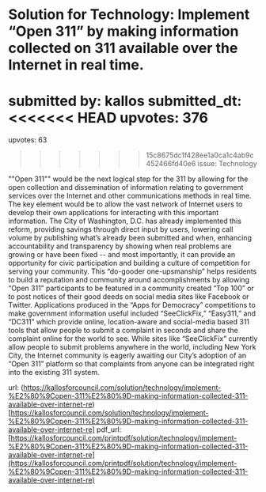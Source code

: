 # Solution for Technology: Implement “Open 311” by making information collected on 311 available over the Internet in real time. #

submitted by: kallos
submitted_dt: 
<<<<<<< HEAD
upvotes: 376
=======
upvotes: 63
>>>>>>> 15c8675dc1f428ee1a0ca1c4ab9c452466fd40e6
issue: Technology

""Open 311"" would be the next logical step for the 311 by allowing for the open collection and dissemination of information relating to government services over the Internet and other communications methods in real time. The key element would be to allow the vast network of Internet users to develop their own applications for interacting with this important information. The City of Washington, D.C. has already implemented this reform, providing savings through direct input by users, lowering call volume by publishing what’s already been submitted and when, enhancing accountability and transparency by showing when real problems are growing or have been fixed -- and most importantly, it can provide an opportunity for civic participation and building a culture of competition for serving your community.
This “do-gooder one-upsmanship” helps residents to build a reputation and community around accomplishments by allowing “Open 311” participants to be featured in a community created “Top 100” or to post notices of their good deeds on social media sites like Facebook or Twitter. Applications produced in the “Apps for Democracy” competitions to make government information useful included “SeeClickFix,” “Easy311,” and “DC311” which provide online, location-aware and social-media based 311 tools that allow people to submit a complaint in seconds and share the complaint online for the world to see. While sites like “SeeClickFix” currently allow people to submit problems anywhere in the world, including New York City, the Internet community is eagerly awaiting our City’s adoption of an “Open 311” platform so that complaints from anyone can be integrated right into the existing 311 system.

url: (https://kallosforcouncil.com/solution/technology/implement-%E2%80%9Copen-311%E2%80%9D-making-information-collected-311-available-over-internet-re)[https://kallosforcouncil.com/solution/technology/implement-%E2%80%9Copen-311%E2%80%9D-making-information-collected-311-available-over-internet-re]
pdf_url: [https://kallosforcouncil.com/printpdf/solution/technology/implement-%E2%80%9Copen-311%E2%80%9D-making-information-collected-311-available-over-internet-re](https://kallosforcouncil.com/printpdf/solution/technology/implement-%E2%80%9Copen-311%E2%80%9D-making-information-collected-311-available-over-internet-re)